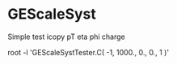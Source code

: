 # GEScaleSyst

Simple test
                              icopy  pT      eta   phi   charge

root -l 'GEScaleSystTester.C( -1,    1000.,  0.,   0.,   1 )'

